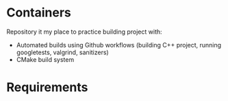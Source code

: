# Containers
Repository it my place to practice building project with:
 - Automated builds using Github workflows (building C++ project, running googletests, valgrind, sanitizers)
 - CMake build system

# Requirements
